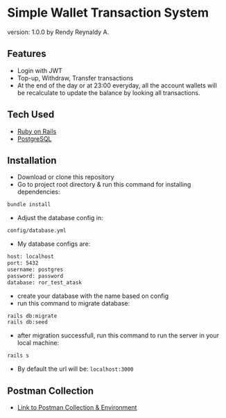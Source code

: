 # Simple Wallet Transaction System

version: 1.0.0 by Rendy Reynaldy A.

## Features
- Login with JWT
- Top-up, Withdraw, Transfer transactions
- At the end of the day or at 23:00 everyday, all the account wallets will be recalculate to update the balance by looking all transactions.

## Tech Used
- [Ruby on Rails](https://rubyonrails.org/)
- [PostgreSQL](https://www.postgresql.org/)

## Installation
- Download or clone this repository
- Go to project root directory & run this command for installing dependencies:
```sh
bundle install
```
- Adjust the database config in:
```sh
config/database.yml
```
- My database configs are:
```sh
host: localhost
port: 5432
username: postgres
password: password
database: ror_test_atask
```
- create your database with the name based on config
- run this command to migrate database:
```sh
rails db:migrate
rails db:seed
```
- after migration successfull, run this command to run the server in your local machine:
```sh
rails s
```
- By default the url will be: <code>localhost:3000</code>

## Postman Collection
- [Link to Postman Collection & Environment](https://drive.google.com/drive/folders/1KBslOWESYZikYdIXS2w1d5sOvPK78cYA?usp=drive_link)
